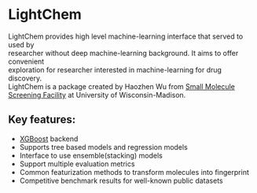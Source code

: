 # LightChem

LightChem provides high level machine-learning interface that served to used by  
researcher without deep machine-learning background. It aims to offer convenient    
exploration for researcher interested in machine-learning for drug discovery.  
LightChem is a package created by Haozhen Wu from [Small Molecule Screening Facility](http://www.uwhealth.org/uw-carbone-cancer-center/for-researchers/shared-resources/smsf/small-molecule-screening/27197) at University of Wisconsin-Madison.  

## Key features:  

* [XGBoost](https://github.com/dmlc/xgboost) backend  
* Supports tree based models and regression models  
* Interface to use ensemble(stacking) models  
* Support multiple evaluation metrics  
* Common featurization methods to transform molecules into fingerprint  
* Competitive benchmark results for well-known public datasets  
